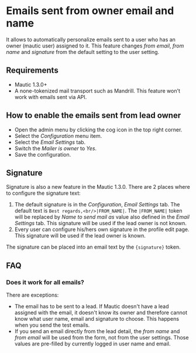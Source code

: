# Emails sent from owner email and name

It allows to automatically personalize emails sent to a user who has an owner (mautic user) assigned to it. This feature changes *from email*, *from name* and *signature* from the default setting to the user setting.

## Requirements

- Mautic 1.3.0+
- A none-tokenized mail transport such as Mandrill. This feature won't work with emails sent via API.

## How to enable the emails sent from lead owner

- Open the admin menu by clicking the cog icon in the top right corner.
- Select the *Configuration* menu item.
- Select the *Email Settings* tab.
- Switch the *Mailer is owner* to *Yes*.
- Save the configuration.

## Signature

Signature is also a new feature in the Mautic 1.3.0. There are 2 places where to configure the signature text:

1. The default signature is in the *Configuration*, *Email Settings* tab. The default text is `Best regards,<br/>|FROM_NAME|`. The `|FROM_NAME|` token will be replaced by *Name to send mail as* value also defined in the *Email Settings* tab. This signature will be used if the lead owner is not known.
2. Every user can configure his/hers own signature in the profile edit page. This signature will be used if the lead owner is known.

The signature can be placed into an email text by the `{signature}` token.

## FAQ

### Does it work for all emails?

There are exceptions:
- The email has to be sent to a lead. If Mautic doesn't have a lead assigned with the email, it doesn't know its owner and therefore cannot know what user name, email and signature to choose. This happens when you send the test emails.
- If you send an email directly from the lead detail, the *from name* and *from email* will be used from the form, not from the user settings. Those values are pre-filled by currently logged in user name and email. 

